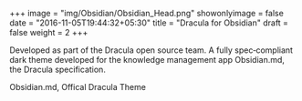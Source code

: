 +++
image = "img/Obsidian/Obsidian_Head.png"
showonlyimage = false
date = "2016-11-05T19:44:32+05:30"
title = "Dracula for Obsidian"
draft = false
weight = 2
+++

Developed as part of the Dracula open source team. A fully spec‐compliant dark theme developed for the knowledge management app Obsidian.md, the Dracula specification.

<!--more-->

Obsidian.md, Offical Dracula Theme

